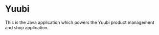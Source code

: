 Yuubi
=====

This is the Java application which powers the Yuubi product management and shop application.